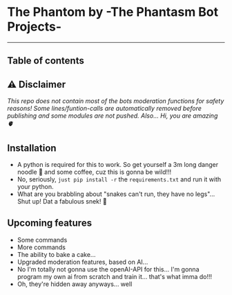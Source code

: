 # The Phantom by -The Phantasm Bot Projects-
---
## Table of contents

## ⚠️ Disclaimer
*This repo does not contain most of the bots moderation functions for safety reasons!*
*Some lines/funtion-calls are automatically removed before publishing and some modules are not pushed.*
*Also... Hi, you are amazing 🫀*

## Installation
- A python is required for this to work. So get yourself a 3m long danger noodle 🐍 and some coffee, cuz this is gonna be wild!!!
- No, seriously, `just pip install -r` the `requirements.txt` and run it with your python.
- What are you brabbling about "snakes can't run, they have no legs"... Shut up! Dat a fabulous snek! 🐍

## Upcoming features
- Some commands
- More commands
- The ability to bake a cake...
- Upgraded moderation features, based on AI...
- No I'm totally not gonna use the openAI-API for this... I'm gonna program my own ai from scratch and train it... that's what imma do!!!
- Oh, they're hidden away anyways... well
